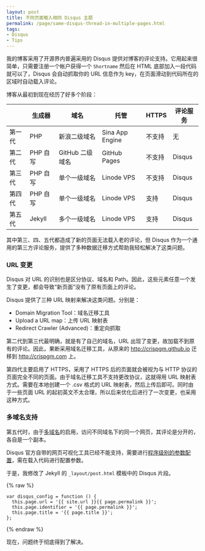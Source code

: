 ```yaml
---
layout: post
title: 不同页面载入相同 Disqus 主题
permalink: /page/same-disqus-thread-in-multiple-pages.html
tags:
- Disqus
- Tips
---
```

我的博客采用了开源界内普遍采用的 Disqus 提供对博客的评论支持。它用起来很简单，只需要注册一个帐户获得一个 ```Shortname``` 然后在 HTML 底部加入一段代码就可以了，Disqus 会自动抓取你的 URL 信息作为 key，在页面滑动到代码所在的区域时自动载入评论。

博客从最初到现在经历了好多个阶段：

|       | 生成器 | 域名 | 托管 | HTTPS | 评论服务 |
|-|-|-|-|-|-|
| 第一代 | PHP | 新浪二级域名 | Sina App Engine | 不支持 | 无 |
| 第二代 | PHP 自写 | GitHub 二级域名 | GitHub Pages | 不支持 | Disqus |
| 第三代 | PHP 自写 | 单个一级域名 | Linode VPS | 不支持 | Disqus |
| 第四代 | PHP 自写 | 单个一级域名 | Linode VPS | 支持 | Disqus |
| 第五代 | Jekyll | 多个一级域名 | Linode VPS | 支持 | Disqus |

其中第三、四、五代都造成了新的页面无法载入老的评论，但 Disqus 作为一个通用的第三方评论服务，提供了多种数据迁移方式帮助我轻松解决了这类问题。

### URL 变更

Disqus 对 URL 的识别也是区分协议、域名和 Path。因此，这些元素任意一个发生了变更，都会导致“新页面”没有了原有页面上的评论。

Disqus 提供了三种 URL 映射来解决这类问题。分别是：

* Domain Migration Tool：域名迁移工具
* Upload a URL map：上传 URL 映射表
* Redirect Crawler (Advanced)：重定向抓取

第二代到第三代最明确，就是有了自己的域名，URL 出现了变更，故加载不到原有的评论。因此，果断采用域名迁移工具，从原来的 http://crispgm.github.io 迁移到 http://crispgm.com 上。

第四代主要启用了 HTTPS，采用了 HTTPS 后的页面就会被视为与 HTTP 协议的页面完全不同的页面。由于域名迁移工具不支持更改协议，这就得用 URL 映射表方式。需要在本地创建一个 .csv 格式的 URL 映射表，然后上传后即可。同时由于一些页面 URL 的起初英文不太合理，所以后来优化后进行了一次变更，也采用这种方式。

### 多域名支持

第五代时，由于[多域名](/page/new-domain-name.html)的启用，访问不同域名下的同一个网页，其评论是分开的，各自是一个副本。

Disqus 官方自带的网页可视化工具已经不能支持，需要进行[程序级别的参数配置](https://help.disqus.com/customer/portal/articles/472098-javascript-configuration-variables)，需在载入代码进行配置参数。

于是，我修改了 Jekyll 的 ```_layout/post.html``` 模板中的 Disqus 片段。

{% raw %}
```
var disqus_config = function () {
  this.page.url = '{{ site.url }}{{ page.permalink }}';
  this.page.identifier = '{{ page.permalink }}';
  this.page.title = '{{ page.title }}';
};
```
{% endraw %}

现在，问题终于彻底得到了解决。
